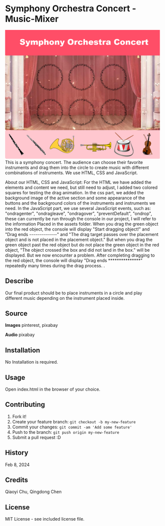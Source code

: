 # Symphony Orchestra Concert - Music-Mixer
![Symphony Orchestra Concert ](images/template.png)
This is a symphony concert. The audience can choose their favorite instruments and drag them into the circle to create music with different combinations of instruments. We use HTML, CSS and JavaScript.

About our HTML, CSS and JavaScript:
For the HTML we have added the elements and content we need, but still need to adjust, I added two colored squares for testing the drag animation. In the css part, we added the background image of the active section and some appearance of the buttons and the background colors of the instruments and instruments we need. In the JavaScript part, we use several JavaScript events, such as: "ondragenter", "ondragleave", "ondragover", "preventDefault", "ondrop", these can currently be run through the console in our project, I will refer to the information Placed in the assets folder. When you drag the green object into the red object, the console will display "Start dragging object!" and "Drag ends --------------" and "The drag target passes over the placement object and is not placed in the placement object." But when you drag the green object past the red object but do not place the green object in the red object, "The object crossed the box and did not land in the box." will be displayed. But we now encounter a problem. After completing dragging to the red object, the console will display "Drag ends ***************" repeatedly many times during the drag process. .


## Describe
Our final product should be to place instruments in a circle and play different music depending on the instrument placed inside.


## Source
**Images** pinterest, pixabay

**Audio** pixabay

## Installation

No Installation is required.

## Usage

Open index.html in the browser of your choice.

## Contributing

1. Fork it!
2. Create your feature branch: `git checkout -b my-new-feature`
3. Commit your changes: `git commit -am 'Add some feature'`
4. Push to the branch: `git push origin my-new-feature`
5. Submit a pull request :D

## History

Feb 8, 2024

## Credits

Qiaoyi Chu, Qingdong Chen

## License

MIT License - see included license file.